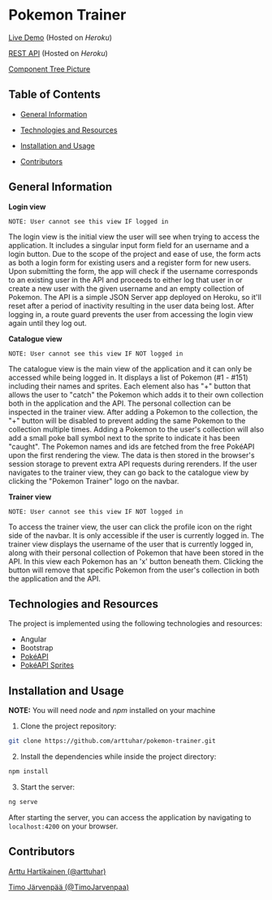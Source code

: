 # Pokemon Trainer

[Live Demo](https://at-pokemon-trainer.herokuapp.com) (Hosted on _Heroku_)

[REST API](https://at-assignment-api.herokuapp.com/trainers) (Hosted on _Heroku_)

[Component Tree Picture](docs/ct-pokemon-trainer.png)

## Table of Contents

- [General Information](#general-information)

- [Technologies and Resources](#technologies-and-resources)

- [Installation and Usage](#installation-and-usage)

- [Contributors](#contributors)

## General Information

**Login view**

```NOTE: User cannot see this view IF logged in```

The login view is the initial view the user will see when trying to access the application. It includes a singular input form field for an username and a login button. Due to the scope of the project and ease of use, the form acts as both a login form for existing users and a register form for new users. Upon submitting the form, the app will check if the username corresponds to an existing user in the API and proceeds to either log that user in or create a new user with the given username and an empty collection of Pokemon. The API is a simple JSON Server app deployed on Heroku, so it'll reset after a period of inactivity resulting in the user data being lost. After logging in, a route guard prevents the user from accessing the login view again until they log out.

**Catalogue view**

```NOTE: User cannot see this view IF NOT logged in```

The catalogue view is the main view of the application and it can only be accessed while being logged in. It displays a list of Pokemon (#1 - #151) including their names and sprites. Each element also has "+" button that allows the user to "catch" the Pokemon which adds it to their own collection both in the application and the API. The personal collection can be inspected in the trainer view. After adding a Pokemon to the collection, the "+" button will be disabled to prevent adding the same Pokemon to the collection multiple times. Adding a Pokemon to the user's collection will also add a small poke ball symbol next to the sprite to indicate it has been "caught". The Pokemon names and ids are fetched from the free PokéAPI upon the first rendering the view. The data is then stored in the browser's session storage to prevent extra API requests during rerenders. If the user navigates to the trainer view, they can go back to the catalogue view by clicking the "Pokemon Trainer" logo on the navbar.

**Trainer view**

```NOTE: User cannot see this view IF NOT logged in```

To access the trainer view, the user can click the profile icon on the right side of the navbar. It is only accessible if the user is currently logged in. The trainer view displays the username of the user that is currently logged in, along with their personal collection of Pokemon that have been stored in the API. In this view each Pokemon has an 'x' button beneath them. Clicking the button will remove that specific Pokemon from the user's collection in both the application and the API.

## Technologies and Resources

The project is implemented using the following technologies and resources:

- Angular
- Bootstrap
- [PokéAPI](https://pokeapi.co/)
- [PokéAPI Sprites](https://github.com/PokeAPI/sprites)

## Installation and Usage

**NOTE:** You will need _node_ and _npm_ installed on your machine

1. Clone the project repository:

```sh
git clone https://github.com/arttuhar/pokemon-trainer.git
```

2. Install the dependencies while inside the project directory:

```sh
npm install
```

3. Start the server:

```sh
ng serve
```

After starting the server, you can access the application by navigating to `localhost:4200` on your browser.

## Contributors

[Arttu Hartikainen (@arttuhar)](https://github.com/arttuhar)

[Timo Järvenpää (@TimoJarvenpaa)](https://github.com/TimoJarvenpaa)
